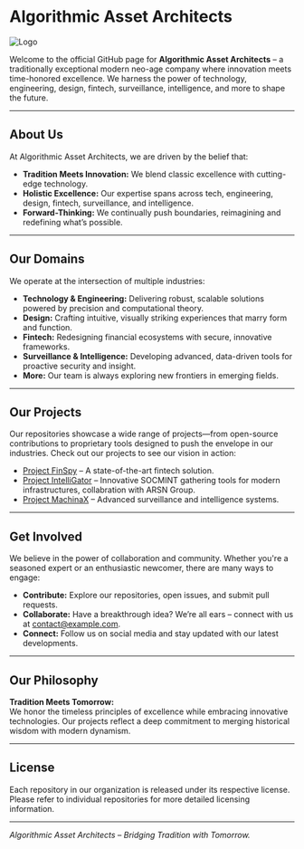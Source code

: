 # Algorithmic Asset Architects

![Logo](https://via.placeholder.com/150x150.png?text=Logo)

Welcome to the official GitHub page for **Algorithmic Asset Architects** – a traditionally exceptional modern neo-age company where innovation meets time-honored excellence. We harness the power of technology, engineering, design, fintech, surveillance, intelligence, and more to shape the future.

---

## About Us

At Algorithmic Asset Architects, we are driven by the belief that:
- **Tradition Meets Innovation:** We blend classic excellence with cutting-edge technology.
- **Holistic Excellence:** Our expertise spans across tech, engineering, design, fintech, surveillance, and intelligence.
- **Forward-Thinking:** We continually push boundaries, reimagining and redefining what’s possible.

---

## Our Domains

We operate at the intersection of multiple industries:

- **Technology & Engineering:** Delivering robust, scalable solutions powered by precision and computational theory.
- **Design:** Crafting intuitive, visually striking experiences that marry form and function.
- **Fintech:** Redesigning financial ecosystems with secure, innovative frameworks.
- **Surveillance & Intelligence:** Developing advanced, data-driven tools for proactive security and insight.
- **More:** Our team is always exploring new frontiers in emerging fields.

---

## Our Projects

Our repositories showcase a wide range of projects—from open-source contributions to proprietary tools designed to push the envelope in our industries. Check out our projects to see our vision in action:

- [Project FinSpy](#) – A state-of-the-art fintech solution.
- [Project IntelliGator](#) – Innovative SOCMINT gathering tools for modern infrastructures, collabration with ARSN Group.
- [Project MachinaX](#) – Advanced surveillance and intelligence systems.

---

## Get Involved

We believe in the power of collaboration and community. Whether you're a seasoned expert or an enthusiastic newcomer, there are many ways to engage:

- **Contribute:** Explore our repositories, open issues, and submit pull requests.
- **Collaborate:** Have a breakthrough idea? We’re all ears – connect with us at [contact@example.com](mailto:contact@example.com).
- **Connect:** Follow us on social media and stay updated with our latest developments.

---

## Our Philosophy

**Tradition Meets Tomorrow:**  
We honor the timeless principles of excellence while embracing innovative technologies. Our projects reflect a deep commitment to merging historical wisdom with modern dynamism.

---

## License

Each repository in our organization is released under its respective license. Please refer to individual repositories for more detailed licensing information.

---

*Algorithmic Asset Architects – Bridging Tradition with Tomorrow.*
